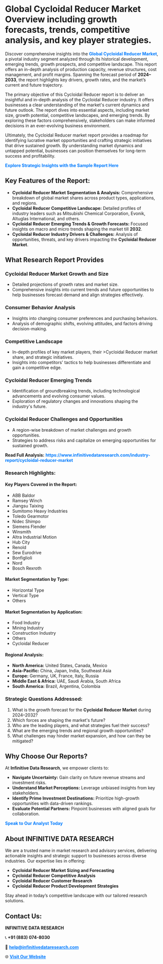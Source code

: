 <h1>Global Cycloidal Reducer Market Overview including growth forecasts, trends, competitive analysis, and key player strategies.</h1>
<p>
Discover comprehensive insights into the 
<a href="https://www.infinitivedataresearch.com/industry-report/cycloidal-reducer-market" rel="dofollow" style="color: #007BFF; text-decoration: none;"><strong>Global Cycloidal Reducer Market</strong></a>, a pivotal industry segment analyzed through its historical development, emerging trends, growth prospects, and competitive landscape. This report offers an in-depth analysis of production capacity, revenue structures, cost management, and profit margins. Spanning the forecast period of <strong>2024–2033</strong>, the report highlights key drivers, growth rates, and the market’s current and future trajectory.
</p>
<p>
The primary objective of this Cycloidal Reducer report is to deliver an insightful and in-depth analysis of the Cycloidal Reducer industry. It offers businesses a clear understanding of the market's current dynamics and future outlook. The report dives into essential aspects, including market size, growth potential, competitive landscapes, and emerging trends. By exploring these factors comprehensively, stakeholders can make informed decisions in an ever-evolving business environment.
</p>
<p>
Ultimately, the Cycloidal Reducer market report provides a roadmap for identifying lucrative market opportunities and crafting strategic initiatives that drive sustained growth. By understanding market dynamics and untapped potential, businesses can position themselves for long-term success and profitability.
</p>
<p>
<a href="https://www.infinitivedataresearch.com/request-sample/reportId=104394" style="color: #007BFF; text-decoration: none;"><strong>Explore Strategic Insights with the Sample Report Here</strong></a>
</p>

<h2>Key Features of the Report:</h2>
<ul>
<li><strong>Cycloidal Reducer Market Segmentation & Analysis:</strong> Comprehensive breakdown of global market shares across product types, applications, and regions.</li>
<li><strong>Cycloidal Reducer Competitive Landscape:</strong> Detailed profiles of industry leaders such as Mitsubishi Chemical Corporation, Evonik, Altuglas International, and others.</li>
<li><strong>Cycloidal Reducer Emerging Trends & Growth Forecasts:</strong> Focused insights on macro and micro trends shaping the market till <strong>2032</strong>.</li>
<li><strong>Cycloidal Reducer Industry Drivers & Challenges:</strong> Analysis of opportunities, threats, and key drivers impacting the <strong>Cycloidal Reducer Market</strong>.</li>
</ul>

<h2>What Research Report Provides</h2>
<h3>Cycloidal Reducer Market Growth and Size</h3>
<ul>
<li>Detailed projections of growth rates and market size.</li>
<li>Comprehensive insights into current trends and future opportunities to help businesses forecast demand and align strategies effectively.</li>
</ul>

<h3>Consumer Behavior Analysis</h3>
<ul>
<li>Insights into changing consumer preferences and purchasing behaviors.</li>
<li>Analysis of demographic shifts, evolving attitudes, and factors driving decision-making.</li>
</ul>

<h3>Competitive Landscape</h3>
<ul>
<li>In-depth profiles of key market players, their >Cycloidal Reducer market share, and strategic initiatives.</li>
<li>Insights into competitors' tactics to help businesses differentiate and gain a competitive edge.</li>
</ul>

<h3>Cycloidal Reducer Emerging Trends</h3>
<ul>
<li>Identification of groundbreaking trends, including technological advancements and evolving consumer values.</li>
<li>Exploration of regulatory changes and innovations shaping the industry's future.</li>
</ul>

<h3>Cycloidal Reducer Challenges and Opportunities</h3>
<ul>
<li>A region-wise breakdown of market challenges and growth opportunities.</li>
<li>Strategies to address risks and capitalize on emerging opportunities for sustained growth.</li>
</ul>
<p><strong>Read Full Analysis:</strong> <a href="https://www.infinitivedataresearch.com/industry-report/cycloidal-reducer-market" rel="dofollow" style="color: #007BFF; text-decoration: none;"><strong>https://www.infinitivedataresearch.com/industry-report/cycloidal-reducer-market</strong></a></p>
<h3>Research Highlights:</h3>
<h4>Key Players Covered in the Report:</h4>
<ul><li>ABB Baldor</li><li>Ramsey Winch</li><li>Jiangsu Taixing</li><li>Sumitomo Heavy Industries</li><li>Toledo Gearmotor</li><li>Nidec Shimpo</li><li>Siemens Flender</li><li>Winsmith</li><li>Altra Industrial Motion</li><li>Hub City</li><li>Renold</li><li>Sew Eurodrive</li><li>Bonfiglioli</li><li>Nord</li><li>Bosch Rexroth</li></ul>
<h4>Market Segmentation by Type:</h4>
<ul><li>Horizontal Type</li><li>Vertical Type</li><li>Others</li></ul>
<h4>Market Segmentation by Application:</h4>
<ul><li>Food Industry</li><li>Mining Industry</li><li>Construction Industry</li><li>Others</li><li>Cycloidal Reducer</li></ul>

<h4>Regional Analysis:</h4>
<ul>
<li><strong>North America:</strong> United States, Canada, Mexico</li>
<li><strong>Asia-Pacific:</strong> China, Japan, India, Southeast Asia</li>
<li><strong>Europe:</strong> Germany, UK, France, Italy, Russia</li>
<li><strong>Middle East & Africa:</strong> UAE, Saudi Arabia, South Africa</li>
<li><strong>South America:</strong> Brazil, Argentina, Colombia</li>
</ul>

<h3>Strategic Questions Addressed:</h3>
<ol>
<li>What is the growth forecast for the <strong>Cycloidal Reducer Market</strong> during 2024–2032?</li>
<li>Which forces are shaping the market's future?</li>
<li>Who are the leading players, and what strategies fuel their success?</li>
<li>What are the emerging trends and regional growth opportunities?</li>
<li>What challenges may hinder market expansion, and how can they be mitigated?</li>
</ol>

<h2>Why Choose Our Reports?</h2>
<p>At <strong>Infinitive Data Research</strong>, we empower clients to:</p>
<ul>
<li><strong>Navigate Uncertainty:</strong> Gain clarity on future revenue streams and investment risks.</li>
<li><strong>Understand Market Perceptions:</strong> Leverage unbiased insights from key stakeholders.</li>
<li><strong>Identify Prime Investment Destinations:</strong> Prioritize high-growth opportunities with data-driven rankings.</li>
<li><strong>Evaluate Potential Partners:</strong> Pinpoint businesses with aligned goals for collaboration.</li>
</ul>
<p><a href="https://www.infinitivedataresearch.com/industry-report/cycloidal-reducer-market" rel="dofollow" style="color: #007BFF; text-decoration: none;"><strong>Speak to Our Analyst Today</strong></a></p>

<h2>About INFINITIVE DATA RESEARCH</h2>
<p>We are a trusted name in market research and advisory services, delivering actionable insights and strategic support to businesses across diverse industries. Our expertise lies in offering:</p>
<ul>
<li><strong>Cycloidal Reducer Market Sizing and Forecasting</strong></li>
<li><strong>Cycloidal Reducer Competitive Analysis</strong></li>
<li><strong>Cycloidal Reducer Customer Research</strong></li>
<li><strong>Cycloidal Reducer Product Development Strategies</strong></li>
</ul>
<p>Stay ahead in today’s competitive landscape with our tailored research solutions.</p>

<h2>Contact Us:</h2>
<p><strong>INFINITIVE DATA RESEARCH</strong></p>
<p>📞 <strong>+91 (883) 074-8030</strong></p>
<p>📧 <strong><a href="mailto:help@infinitivedataresearch.com" style="color: #007BFF;">help@infinitivedataresearch.com</a></strong></p>
<p>🌐 <strong><a href="https://www.infinitivedataresearch.com" rel="dofollow" style="color: #007BFF;">Visit Our Website</a></strong></p>